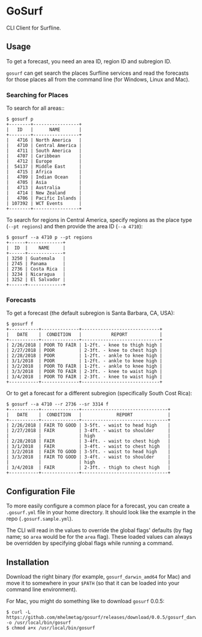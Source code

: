 # GoSurf

CLI Client for Surfline.

## Usage

To get a forecast, you need an area ID, region ID and subregion ID.

`gosurf` can get search the places Surfline services and read the forecasts for those places all from the command line (for Windows, Linux and Mac).

### Searching for Places

To search for all areas::

```
$ gosurf p
+--------+-----------------+
|   ID   |      NAME       |
+--------+-----------------+
|   4716 | North America   |
|   4710 | Central America |
|   4711 | South America   |
|   4707 | Caribbean       |
|   4712 | Europe          |
|  54137 | Middle East     |
|   4715 | Africa          |
|   4709 | Indian Ocean    |
|   4705 | Asia            |
|   4713 | Australia       |
|   4714 | New Zealand     |
|   4706 | Pacific Islands |
| 107392 | WCT Events      |
+--------+-----------------+
```

To search for regions in Central America, specify regions as the place type (`--pt regions`) and then provide the area ID (`--a 4710`):

```
$ gosurf --a 4710 p --pt regions
+------+-------------+
|  ID  |    NAME     |
+------+-------------+
| 3250 | Guatemala   |
| 2745 | Panama      |
| 2736 | Costa Rica  |
| 3234 | Nicaragua   |
| 3252 | El Salvador |
+------+-------------+
```



### Forecasts

To get a forecast (the default subregion is Santa Barbara, CA, USA):

```
$ gosurf f
+-----------+--------------+-----------------------------+
|   DATE    |  CONDITION   |           REPORT            |
+-----------+--------------+-----------------------------+
| 2/26/2018 | POOR TO FAIR | 1-2ft. - knee to thigh high |
| 2/27/2018 | POOR         | 2-3ft. - knee to chest high |
| 2/28/2018 | POOR         | 1-2ft. - ankle to knee high |
| 3/1/2018  | POOR         | 1-2ft. - ankle to knee high |
| 3/2/2018  | POOR TO FAIR | 1-2ft. - ankle to knee high |
| 3/3/2018  | POOR TO FAIR | 2-3ft. - knee to waist high |
| 3/4/2018  | POOR TO FAIR | 2-3ft. - knee to waist high |
+-----------+--------------+-----------------------------+
```

Or to get a forecast for a different subregion (specifically South Cost Rica):

```
$ gosurf --a 4710 --r 2736 --sr 3314 f
+-----------+--------------+--------------------------------+
|   DATE    |  CONDITION   |             REPORT             |
+-----------+--------------+--------------------------------+
| 2/26/2018 | FAIR TO GOOD | 3-5ft. - waist to head high    |
| 2/27/2018 | FAIR         | 3-4ft. - waist to shoulder     |
|           |              | high                           |
| 2/28/2018 | FAIR         | 3-4ft. - waist to chest high   |
| 3/1/2018  | FAIR         | 3-4ft. - waist to chest high   |
| 3/2/2018  | FAIR TO GOOD | 3-5ft. - waist to head high    |
| 3/3/2018  | FAIR TO GOOD | 3-4ft. - waist to shoulder     |
|           |              | high                           |
| 3/4/2018  | FAIR         | 2-3ft. - thigh to chest high   |
+-----------+--------------+--------------------------------+
```

## Configuration File

To more easily configure a common place for a forecast, you can create a `.gosurf.yml` file in your home directory. It should look like the example in the repo (`.gosurf.sample.yml`).

The CLI will read in the values to override the global flags' defaults (by flag name; so `area` would be for the `area` flag). These loaded values can always be overridden by specifying global flags while running a command.

## Installation

Download the right binary (for example, `gosurf_darwin_amd64` for Mac) and move it to somewhere in your `$PATH` (so that it can be loaded into your command line environment).

For Mac, you might do something like to download `gosurf` 0.0.5:

```
$ curl -L https://github.com/mhelmetag/gosurf/releases/download/0.0.5/gosurf_darwin_amd64 -o /usr/local/bin/gosurf
$ chmod a+x /usr/local/bin/gosurf
```
